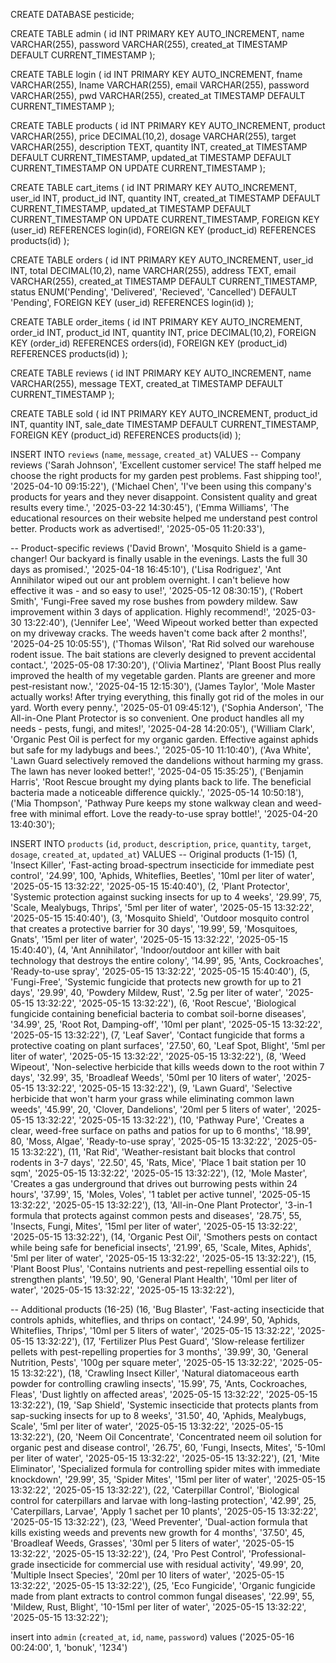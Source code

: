 CREATE DATABASE pesticide;

CREATE TABLE admin (
    id INT PRIMARY KEY AUTO_INCREMENT,
    name VARCHAR(255),
    password VARCHAR(255),
    created_at TIMESTAMP DEFAULT CURRENT_TIMESTAMP
);

CREATE TABLE login (
    id INT PRIMARY KEY AUTO_INCREMENT,
    fname VARCHAR(255),
    lname VARCHAR(255),
    email VARCHAR(255),
    password VARCHAR(255),
    pwd VARCHAR(255),
    created_at TIMESTAMP DEFAULT CURRENT_TIMESTAMP
);

CREATE TABLE products (
    id INT PRIMARY KEY AUTO_INCREMENT,
    product VARCHAR(255),
    price DECIMAL(10,2),
    dosage VARCHAR(255),
    target VARCHAR(255),
    description TEXT,
    quantity INT,
    created_at TIMESTAMP DEFAULT CURRENT_TIMESTAMP,
    updated_at TIMESTAMP DEFAULT CURRENT_TIMESTAMP ON UPDATE CURRENT_TIMESTAMP
);

CREATE TABLE cart_items (
    id INT PRIMARY KEY AUTO_INCREMENT,
    user_id INT,
    product_id INT,
    quantity INT,
    created_at TIMESTAMP DEFAULT CURRENT_TIMESTAMP,
    updated_at TIMESTAMP DEFAULT CURRENT_TIMESTAMP ON UPDATE CURRENT_TIMESTAMP,
    FOREIGN KEY (user_id) REFERENCES login(id),
    FOREIGN KEY (product_id) REFERENCES products(id)
);

CREATE TABLE orders (
    id INT PRIMARY KEY AUTO_INCREMENT,
    user_id INT,
    total DECIMAL(10,2),
    name VARCHAR(255),
    address TEXT,
    email VARCHAR(255),
    created_at TIMESTAMP DEFAULT CURRENT_TIMESTAMP,
    status ENUM('Pending', 'Delivered', 'Recieved', 'Cancelled') DEFAULT 'Pending',
    FOREIGN KEY (user_id) REFERENCES login(id)
);

CREATE TABLE order_items (
    id INT PRIMARY KEY AUTO_INCREMENT,
    order_id INT,
    product_id INT,
    quantity INT,
    price DECIMAL(10,2),
    FOREIGN KEY (order_id) REFERENCES orders(id),
    FOREIGN KEY (product_id) REFERENCES products(id)
);

CREATE TABLE reviews (
    id INT PRIMARY KEY AUTO_INCREMENT,
    name VARCHAR(255),
    message TEXT,
    created_at TIMESTAMP DEFAULT CURRENT_TIMESTAMP
);

CREATE TABLE sold (
    id INT PRIMARY KEY AUTO_INCREMENT,
    product_id INT,
    quantity INT,
    sale_date TIMESTAMP DEFAULT CURRENT_TIMESTAMP,
    FOREIGN KEY (product_id) REFERENCES products(id)
);


INSERT INTO `reviews` (`name`, `message`, `created_at`) 
VALUES 
-- Company reviews
('Sarah Johnson', 'Excellent customer service! The staff helped me choose the right products for my garden pest problems. Fast shipping too!', '2025-04-10 09:15:22'),
('Michael Chen', 'I\'ve been using this company\'s products for years and they never disappoint. Consistent quality and great results every time.', '2025-03-22 14:30:45'),
('Emma Williams', 'The educational resources on their website helped me understand pest control better. Products work as advertised!', '2025-05-05 11:20:33'),

-- Product-specific reviews
('David Brown', 'Mosquito Shield is a game-changer! Our backyard is finally usable in the evenings. Lasts the full 30 days as promised.', '2025-04-18 16:45:10'),
('Lisa Rodriguez', 'Ant Annihilator wiped out our ant problem overnight. I can\'t believe how effective it was - and so easy to use!', '2025-05-12 08:30:15'),
('Robert Smith', 'Fungi-Free saved my rose bushes from powdery mildew. Saw improvement within 3 days of application. Highly recommend!', '2025-03-30 13:22:40'),
('Jennifer Lee', 'Weed Wipeout worked better than expected on my driveway cracks. The weeds haven\'t come back after 2 months!', '2025-04-25 10:05:55'),
('Thomas Wilson', 'Rat Rid solved our warehouse rodent issue. The bait stations are cleverly designed to prevent accidental contact.', '2025-05-08 17:30:20'),
('Olivia Martinez', 'Plant Boost Plus really improved the health of my vegetable garden. Plants are greener and more pest-resistant now.', '2025-04-15 12:15:30'),
('James Taylor', 'Mole Master actually works! After trying everything, this finally got rid of the moles in our yard. Worth every penny.', '2025-05-01 09:45:12'),
('Sophia Anderson', 'The All-in-One Plant Protector is so convenient. One product handles all my needs - pests, fungi, and mites!', '2025-04-28 14:20:05'),
('William Clark', 'Organic Pest Oil is perfect for my organic garden. Effective against aphids but safe for my ladybugs and bees.', '2025-05-10 11:10:40'),
('Ava White', 'Lawn Guard selectively removed the dandelions without harming my grass. The lawn has never looked better!', '2025-04-05 15:35:25'),
('Benjamin Harris', 'Root Rescue brought my dying plants back to life. The beneficial bacteria made a noticeable difference quickly.', '2025-05-14 10:50:18'),
('Mia Thompson', 'Pathway Pure keeps my stone walkway clean and weed-free with minimal effort. Love the ready-to-use spray bottle!', '2025-04-20 13:40:30');

INSERT INTO `products` (`id`, `product`, `description`, `price`, `quantity`, `target`, `dosage`, `created_at`, `updated_at`) 
VALUES
-- Original products (1-15)
(1, 'Insect Killer', 'Fast-acting broad-spectrum insecticide for immediate pest control', '24.99', 100, 'Aphids, Whiteflies, Beetles', '10ml per liter of water', '2025-05-15 13:32:22', '2025-05-15 15:40:40'),
(2, 'Plant Protector', 'Systemic protection against sucking insects for up to 4 weeks', '29.99', 75, 'Scale, Mealybugs, Thrips', '5ml per liter of water', '2025-05-15 13:32:22', '2025-05-15 15:40:40'),
(3, 'Mosquito Shield', 'Outdoor mosquito control that creates a protective barrier for 30 days', '19.99', 59, 'Mosquitoes, Gnats', '15ml per liter of water', '2025-05-15 13:32:22', '2025-05-15 15:40:40'),
(4, 'Ant Annihilator', 'Indoor/outdoor ant killer with bait technology that destroys the entire colony', '14.99', 95, 'Ants, Cockroaches', 'Ready-to-use spray', '2025-05-15 13:32:22', '2025-05-15 15:40:40'),
(5, 'Fungi-Free', 'Systemic fungicide that protects new growth for up to 21 days', '29.99', 40, 'Powdery Mildew, Rust', '2.5g per liter of water', '2025-05-15 13:32:22', '2025-05-15 13:32:22'),
(6, 'Root Rescue', 'Biological fungicide containing beneficial bacteria to combat soil-borne diseases', '34.99', 25, 'Root Rot, Damping-off', '10ml per plant', '2025-05-15 13:32:22', '2025-05-15 13:32:22'),
(7, 'Leaf Saver', 'Contact fungicide that forms a protective coating on plant surfaces', '27.50', 60, 'Leaf Spot, Blight', '5ml per liter of water', '2025-05-15 13:32:22', '2025-05-15 13:32:22'),
(8, 'Weed Wipeout', 'Non-selective herbicide that kills weeds down to the root within 7 days', '32.99', 35, 'Broadleaf Weeds', '50ml per 10 liters of water', '2025-05-15 13:32:22', '2025-05-15 13:32:22'),
(9, 'Lawn Guard', 'Selective herbicide that won\'t harm your grass while eliminating common lawn weeds', '45.99', 20, 'Clover, Dandelions', '20ml per 5 liters of water', '2025-05-15 13:32:22', '2025-05-15 13:32:22'),
(10, 'Pathway Pure', 'Creates a clear, weed-free surface on paths and patios for up to 6 months', '18.99', 80, 'Moss, Algae', 'Ready-to-use spray', '2025-05-15 13:32:22', '2025-05-15 13:32:22'),
(11, 'Rat Rid', 'Weather-resistant bait blocks that control rodents in 3-7 days', '22.50', 45, 'Rats, Mice', 'Place 1 bait station per 10 sqm', '2025-05-15 13:32:22', '2025-05-15 13:32:22'),
(12, 'Mole Master', 'Creates a gas underground that drives out burrowing pests within 24 hours', '37.99', 15, 'Moles, Voles', '1 tablet per active tunnel', '2025-05-15 13:32:22', '2025-05-15 13:32:22'),
(13, 'All-in-One Plant Protector', '3-in-1 formula that protects against common pests and diseases', '28.75', 55, 'Insects, Fungi, Mites', '15ml per liter of water', '2025-05-15 13:32:22', '2025-05-15 13:32:22'),
(14, 'Organic Pest Oil', 'Smothers pests on contact while being safe for beneficial insects', '21.99', 65, 'Scale, Mites, Aphids', '5ml per liter of water', '2025-05-15 13:32:22', '2025-05-15 13:32:22'),
(15, 'Plant Boost Plus', 'Contains nutrients and pest-repelling essential oils to strengthen plants', '19.50', 90, 'General Plant Health', '10ml per liter of water', '2025-05-15 13:32:22', '2025-05-15 13:32:22'),

-- Additional products (16-25)
(16, 'Bug Blaster', 'Fast-acting insecticide that controls aphids, whiteflies, and thrips on contact', '24.99', 50, 'Aphids, Whiteflies, Thrips', '10ml per 5 liters of water', '2025-05-15 13:32:22', '2025-05-15 13:32:22'),
(17, 'Fertilizer Plus Pest Guard', 'Slow-release fertilizer pellets with pest-repelling properties for 3 months', '39.99', 30, 'General Nutrition, Pests', '100g per square meter', '2025-05-15 13:32:22', '2025-05-15 13:32:22'),
(18, 'Crawling Insect Killer', 'Natural diatomaceous earth powder for controlling crawling insects', '15.99', 75, 'Ants, Cockroaches, Fleas', 'Dust lightly on affected areas', '2025-05-15 13:32:22', '2025-05-15 13:32:22'),
(19, 'Sap Shield', 'Systemic insecticide that protects plants from sap-sucking insects for up to 8 weeks', '31.50', 40, 'Aphids, Mealybugs, Scale', '5ml per liter of water', '2025-05-15 13:32:22', '2025-05-15 13:32:22'),
(20, 'Neem Oil Concentrate', 'Concentrated neem oil solution for organic pest and disease control', '26.75', 60, 'Fungi, Insects, Mites', '5-10ml per liter of water', '2025-05-15 13:32:22', '2025-05-15 13:32:22'),
(21, 'Mite Eliminator', 'Specialized formula for controlling spider mites with immediate knockdown', '29.99', 35, 'Spider Mites', '15ml per liter of water', '2025-05-15 13:32:22', '2025-05-15 13:32:22'),
(22, 'Caterpillar Control', 'Biological control for caterpillars and larvae with long-lasting protection', '42.99', 25, 'Caterpillars, Larvae', 'Apply 1 sachet per 10 plants', '2025-05-15 13:32:22', '2025-05-15 13:32:22'),
(23, 'Weed Preventer', 'Dual-action formula that kills existing weeds and prevents new growth for 4 months', '37.50', 45, 'Broadleaf Weeds, Grasses', '30ml per 5 liters of water', '2025-05-15 13:32:22', '2025-05-15 13:32:22'),
(24, 'Pro Pest Control', 'Professional-grade insecticide for commercial use with residual activity', '49.99', 20, 'Multiple Insect Species', '20ml per 10 liters of water', '2025-05-15 13:32:22', '2025-05-15 13:32:22'),
(25, 'Eco Fungicide', 'Organic fungicide made from plant extracts to control common fungal diseases', '22.99', 55, 'Mildew, Rust, Blight', '10-15ml per liter of water', '2025-05-15 13:32:22', '2025-05-15 13:32:22');

insert into `admin` (`created_at`, `id`, `name`, `password`) values ('2025-05-16 00:24:00', 1, 'bonuk', '1234')